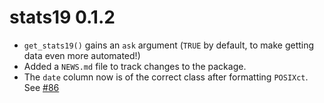 # stats19 0.1.2

* `get_stats19()` gains an `ask` argument (`TRUE` by default, to make getting data even more automated!)
* Added a `NEWS.md` file to track changes to the package.
* The `date` column now is of the correct class after formatting `POSIXct`. See [#86](https://github.com/ropensci/stats19/issues/86)
